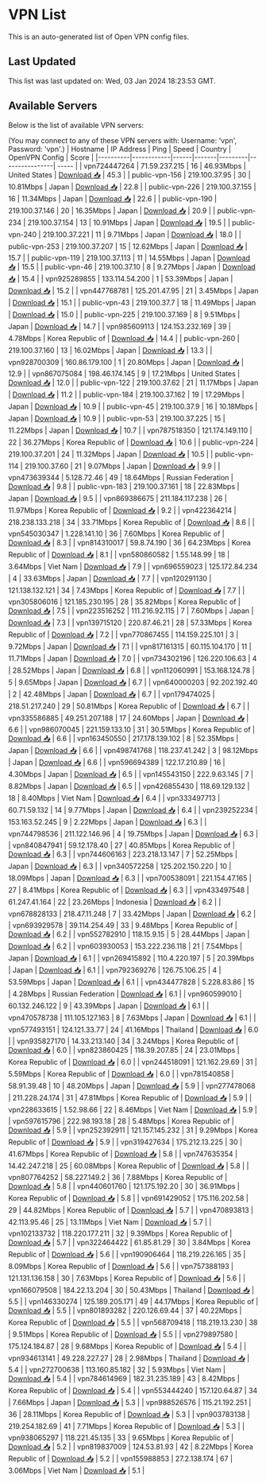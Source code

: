 # VPN List

This is an auto-generated list of Open VPN config files.

## Last Updated

This list was last updated on: Wed, 03 Jan 2024 18:23:53 GMT.

## Available Servers

Below is the list of available VPN servers:

(You may connect to any of these VPN servers with: Username: 'vpn', Password: 'vpn'.)
| Hostname | IP Address | Ping | Speed | Country | OpenVPN Config | Score |
|----------|------------|------|-------|---------|----------------| ----- |
| vpn724447264 | 71.59.237.215 | 16 | 46.93Mbps | United States | [Download 📥](./configs/server_0_US.ovpn) | 45.3 |
| public-vpn-156 | 219.100.37.95 | 30 | 10.81Mbps | Japan | [Download 📥](./configs/server_1_JP.ovpn) | 22.8 |
| public-vpn-226 | 219.100.37.155 | 16 | 11.34Mbps | Japan | [Download 📥](./configs/server_2_JP.ovpn) | 22.6 |
| public-vpn-190 | 219.100.37.146 | 20 | 16.35Mbps | Japan | [Download 📥](./configs/server_3_JP.ovpn) | 20.9 |
| public-vpn-234 | 219.100.37.154 | 13 | 10.91Mbps | Japan | [Download 📥](./configs/server_4_JP.ovpn) | 19.5 |
| public-vpn-240 | 219.100.37.221 | 11 | 9.71Mbps | Japan | [Download 📥](./configs/server_5_JP.ovpn) | 18.0 |
| public-vpn-253 | 219.100.37.207 | 15 | 12.62Mbps | Japan | [Download 📥](./configs/server_6_JP.ovpn) | 15.7 |
| public-vpn-119 | 219.100.37.113 | 11 | 14.55Mbps | Japan | [Download 📥](./configs/server_7_JP.ovpn) | 15.5 |
| public-vpn-46 | 219.100.37.10 | 8 | 9.27Mbps | Japan | [Download 📥](./configs/server_8_JP.ovpn) | 15.4 |
| vpn925289855 | 133.114.54.200 | 1 | 53.39Mbps | Japan | [Download 📥](./configs/server_9_JP.ovpn) | 15.2 |
| vpn447768781 | 125.201.47.95 | 21 | 3.45Mbps | Japan | [Download 📥](./configs/server_10_JP.ovpn) | 15.1 |
| public-vpn-43 | 219.100.37.7 | 18 | 11.49Mbps | Japan | [Download 📥](./configs/server_11_JP.ovpn) | 15.0 |
| public-vpn-225 | 219.100.37.169 | 8 | 9.51Mbps | Japan | [Download 📥](./configs/server_12_JP.ovpn) | 14.7 |
| vpn985609113 | 124.153.232.169 | 39 | 4.78Mbps | Korea Republic of | [Download 📥](./configs/server_13_KR.ovpn) | 14.4 |
| public-vpn-260 | 219.100.37.160 | 13 | 16.02Mbps | Japan | [Download 📥](./configs/server_14_JP.ovpn) | 13.3 |
| vpn928700309 | 160.86.179.100 | 1 | 20.80Mbps | Japan | [Download 📥](./configs/server_15_JP.ovpn) | 12.9 |
| vpn867075084 | 198.46.174.145 | 9 | 17.21Mbps | United States | [Download 📥](./configs/server_16_US.ovpn) | 12.0 |
| public-vpn-122 | 219.100.37.62 | 21 | 11.17Mbps | Japan | [Download 📥](./configs/server_17_JP.ovpn) | 11.2 |
| public-vpn-184 | 219.100.37.162 | 19 | 17.29Mbps | Japan | [Download 📥](./configs/server_18_JP.ovpn) | 10.9 |
| public-vpn-45 | 219.100.37.9 | 16 | 10.18Mbps | Japan | [Download 📥](./configs/server_19_JP.ovpn) | 10.9 |
| public-vpn-53 | 219.100.37.225 | 15 | 11.22Mbps | Japan | [Download 📥](./configs/server_20_JP.ovpn) | 10.7 |
| vpn787518350 | 121.174.149.110 | 22 | 36.27Mbps | Korea Republic of | [Download 📥](./configs/server_21_KR.ovpn) | 10.6 |
| public-vpn-224 | 219.100.37.201 | 24 | 11.32Mbps | Japan | [Download 📥](./configs/server_22_JP.ovpn) | 10.5 |
| public-vpn-114 | 219.100.37.60 | 21 | 9.07Mbps | Japan | [Download 📥](./configs/server_23_JP.ovpn) | 9.9 |
| vpn473639344 | 5.128.72.46 | 49 | 18.64Mbps | Russian Federation | [Download 📥](./configs/server_24_RU.ovpn) | 9.8 |
| public-vpn-183 | 219.100.37.161 | 18 | 22.83Mbps | Japan | [Download 📥](./configs/server_25_JP.ovpn) | 9.5 |
| vpn869386675 | 211.184.117.238 | 26 | 11.97Mbps | Korea Republic of | [Download 📥](./configs/server_26_KR.ovpn) | 9.2 |
| vpn422364214 | 218.238.133.218 | 34 | 33.71Mbps | Korea Republic of | [Download 📥](./configs/server_27_KR.ovpn) | 8.6 |
| vpn545030347 | 1.228.141.10 | 36 | 7.60Mbps | Korea Republic of | [Download 📥](./configs/server_28_KR.ovpn) | 8.3 |
| vpn814310017 | 59.8.74.190 | 36 | 64.23Mbps | Korea Republic of | [Download 📥](./configs/server_29_KR.ovpn) | 8.1 |
| vpn580860582 | 1.55.148.99 | 18 | 3.64Mbps | Viet Nam | [Download 📥](./configs/server_30_VN.ovpn) | 7.9 |
| vpn696559023 | 125.172.84.234 | 4 | 33.63Mbps | Japan | [Download 📥](./configs/server_31_JP.ovpn) | 7.7 |
| vpn120291130 | 121.138.132.121 | 34 | 7.43Mbps | Korea Republic of | [Download 📥](./configs/server_32_KR.ovpn) | 7.7 |
| vpn305806016 | 121.185.230.195 | 28 | 35.82Mbps | Korea Republic of | [Download 📥](./configs/server_33_KR.ovpn) | 7.5 |
| vpn223516252 | 111.216.92.115 | 7 | 7.60Mbps | Japan | [Download 📥](./configs/server_34_JP.ovpn) | 7.3 |
| vpn139715120 | 220.87.46.21 | 28 | 57.33Mbps | Korea Republic of | [Download 📥](./configs/server_35_KR.ovpn) | 7.2 |
| vpn770867455 | 114.159.225.101 | 3 | 9.72Mbps | Japan | [Download 📥](./configs/server_36_JP.ovpn) | 7.1 |
| vpn817161315 | 60.115.104.170 | 11 | 11.71Mbps | Japan | [Download 📥](./configs/server_37_JP.ovpn) | 7.0 |
| vpn734302196 | 126.220.106.63 | 4 | 28.52Mbps | Japan | [Download 📥](./configs/server_38_JP.ovpn) | 6.8 |
| vpn112060991 | 153.168.124.78 | 5 | 9.65Mbps | Japan | [Download 📥](./configs/server_39_JP.ovpn) | 6.7 |
| vpn640000203 | 92.202.192.40 | 2 | 42.48Mbps | Japan | [Download 📥](./configs/server_40_JP.ovpn) | 6.7 |
| vpn179474025 | 218.51.217.240 | 29 | 50.81Mbps | Korea Republic of | [Download 📥](./configs/server_41_KR.ovpn) | 6.7 |
| vpn335586885 | 49.251.207.188 | 17 | 24.60Mbps | Japan | [Download 📥](./configs/server_42_JP.ovpn) | 6.6 |
| vpn986070045 | 221.159.133.10 | 31 | 30.51Mbps | Korea Republic of | [Download 📥](./configs/server_43_KR.ovpn) | 6.6 |
| vpn163450550 | 217.178.139.102 | 8 | 52.35Mbps | Japan | [Download 📥](./configs/server_44_JP.ovpn) | 6.6 |
| vpn498741768 | 118.237.41.242 | 3 | 98.12Mbps | Japan | [Download 📥](./configs/server_45_JP.ovpn) | 6.6 |
| vpn596694389 | 122.17.210.89 | 16 | 4.30Mbps | Japan | [Download 📥](./configs/server_46_JP.ovpn) | 6.5 |
| vpn145543150 | 222.9.63.145 | 7 | 8.82Mbps | Japan | [Download 📥](./configs/server_47_JP.ovpn) | 6.5 |
| vpn426855430 | 118.69.129.132 | 18 | 8.40Mbps | Viet Nam | [Download 📥](./configs/server_48_VN.ovpn) | 6.4 |
| vpn333497713 | 60.71.59.132 | 14 | 9.77Mbps | Japan | [Download 📥](./configs/server_49_JP.ovpn) | 6.4 |
| vpn239252234 | 153.163.52.245 | 9 | 2.22Mbps | Japan | [Download 📥](./configs/server_50_JP.ovpn) | 6.3 |
| vpn744798536 | 211.122.146.96 | 4 | 19.75Mbps | Japan | [Download 📥](./configs/server_51_JP.ovpn) | 6.3 |
| vpn840847941 | 59.12.178.40 | 27 | 40.85Mbps | Korea Republic of | [Download 📥](./configs/server_52_KR.ovpn) | 6.3 |
| vpn744606163 | 223.218.13.147 | 7 | 52.25Mbps | Japan | [Download 📥](./configs/server_53_JP.ovpn) | 6.3 |
| vpn340572258 | 125.202.150.220 | 10 | 18.09Mbps | Japan | [Download 📥](./configs/server_54_JP.ovpn) | 6.3 |
| vpn700538091 | 221.154.47.165 | 27 | 8.41Mbps | Korea Republic of | [Download 📥](./configs/server_55_KR.ovpn) | 6.3 |
| vpn433497548 | 61.247.41.164 | 22 | 23.26Mbps | Indonesia | [Download 📥](./configs/server_56_ID.ovpn) | 6.2 |
| vpn678828133 | 218.47.11.248 | 7 | 33.42Mbps | Japan | [Download 📥](./configs/server_57_JP.ovpn) | 6.2 |
| vpn693929578 | 39.114.254.49 | 33 | 9.48Mbps | Korea Republic of | [Download 📥](./configs/server_58_KR.ovpn) | 6.2 |
| vpn552782910 | 118.15.9.15 | 5 | 28.44Mbps | Japan | [Download 📥](./configs/server_59_JP.ovpn) | 6.2 |
| vpn603930053 | 153.222.236.118 | 21 | 7.54Mbps | Japan | [Download 📥](./configs/server_60_JP.ovpn) | 6.1 |
| vpn269415892 | 110.4.220.197 | 5 | 20.39Mbps | Japan | [Download 📥](./configs/server_61_JP.ovpn) | 6.1 |
| vpn792369276 | 126.75.106.25 | 4 | 53.59Mbps | Japan | [Download 📥](./configs/server_62_JP.ovpn) | 6.1 |
| vpn434477828 | 5.228.83.86 | 15 | 4.28Mbps | Russian Federation | [Download 📥](./configs/server_63_RU.ovpn) | 6.1 |
| vpn960599010 | 60.132.246.122 | 9 | 43.39Mbps | Japan | [Download 📥](./configs/server_64_JP.ovpn) | 6.1 |
| vpn470578738 | 111.105.127.163 | 8 | 7.63Mbps | Japan | [Download 📥](./configs/server_65_JP.ovpn) | 6.1 |
| vpn577493151 | 124.121.33.77 | 24 | 41.16Mbps | Thailand | [Download 📥](./configs/server_66_TH.ovpn) | 6.0 |
| vpn935827170 | 14.33.213.140 | 34 | 3.24Mbps | Korea Republic of | [Download 📥](./configs/server_67_KR.ovpn) | 6.0 |
| vpn823860425 | 118.39.207.85 | 24 | 23.01Mbps | Korea Republic of | [Download 📥](./configs/server_68_KR.ovpn) | 6.0 |
| vpn244518091 | 121.162.29.69 | 31 | 5.59Mbps | Korea Republic of | [Download 📥](./configs/server_69_KR.ovpn) | 6.0 |
| vpn781540858 | 58.91.39.48 | 10 | 48.20Mbps | Japan | [Download 📥](./configs/server_70_JP.ovpn) | 5.9 |
| vpn277478068 | 211.228.24.174 | 31 | 47.81Mbps | Korea Republic of | [Download 📥](./configs/server_71_KR.ovpn) | 5.9 |
| vpn228633615 | 1.52.98.66 | 22 | 8.46Mbps | Viet Nam | [Download 📥](./configs/server_72_VN.ovpn) | 5.9 |
| vpn597615796 | 222.98.193.18 | 28 | 5.48Mbps | Korea Republic of | [Download 📥](./configs/server_73_KR.ovpn) | 5.9 |
| vpn252392911 | 121.157.145.232 | 31 | 9.29Mbps | Korea Republic of | [Download 📥](./configs/server_74_KR.ovpn) | 5.9 |
| vpn319427634 | 175.212.13.225 | 30 | 41.67Mbps | Korea Republic of | [Download 📥](./configs/server_75_KR.ovpn) | 5.8 |
| vpn747635354 | 14.42.247.218 | 25 | 60.08Mbps | Korea Republic of | [Download 📥](./configs/server_76_KR.ovpn) | 5.8 |
| vpn807764252 | 58.227.149.2 | 36 | 7.88Mbps | Korea Republic of | [Download 📥](./configs/server_77_KR.ovpn) | 5.8 |
| vpn440601760 | 121.175.192.20 | 30 | 36.91Mbps | Korea Republic of | [Download 📥](./configs/server_78_KR.ovpn) | 5.8 |
| vpn691429052 | 175.116.202.58 | 29 | 44.82Mbps | Korea Republic of | [Download 📥](./configs/server_79_KR.ovpn) | 5.7 |
| vpn470893813 | 42.113.95.46 | 25 | 13.11Mbps | Viet Nam | [Download 📥](./configs/server_80_VN.ovpn) | 5.7 |
| vpn102133732 | 118.220.177.211 | 32 | 9.39Mbps | Korea Republic of | [Download 📥](./configs/server_81_KR.ovpn) | 5.7 |
| vpn322464422 | 61.85.81.29 | 30 | 3.84Mbps | Korea Republic of | [Download 📥](./configs/server_82_KR.ovpn) | 5.6 |
| vpn190906464 | 118.219.226.165 | 35 | 8.09Mbps | Korea Republic of | [Download 📥](./configs/server_83_KR.ovpn) | 5.6 |
| vpn757388193 | 121.131.136.158 | 30 | 7.63Mbps | Korea Republic of | [Download 📥](./configs/server_84_KR.ovpn) | 5.6 |
| vpn166079508 | 184.22.13.204 | 30 | 50.43Mbps | Thailand | [Download 📥](./configs/server_85_TH.ovpn) | 5.5 |
| vpn146330274 | 125.189.205.171 | 49 | 44.17Mbps | Korea Republic of | [Download 📥](./configs/server_86_KR.ovpn) | 5.5 |
| vpn801893282 | 220.126.69.44 | 37 | 40.22Mbps | Korea Republic of | [Download 📥](./configs/server_87_KR.ovpn) | 5.5 |
| vpn568709418 | 118.219.13.230 | 38 | 9.51Mbps | Korea Republic of | [Download 📥](./configs/server_88_KR.ovpn) | 5.5 |
| vpn279897580 | 175.124.184.87 | 28 | 9.68Mbps | Korea Republic of | [Download 📥](./configs/server_89_KR.ovpn) | 5.4 |
| vpn934613141 | 49.228.227.27 | 28 | 2.98Mbps | Thailand | [Download 📥](./configs/server_90_TH.ovpn) | 5.4 |
| vpn272700638 | 113.160.85.182 | 32 | 5.93Mbps | Viet Nam | [Download 📥](./configs/server_91_VN.ovpn) | 5.4 |
| vpn784614969 | 182.31.235.189 | 43 | 8.42Mbps | Korea Republic of | [Download 📥](./configs/server_92_KR.ovpn) | 5.4 |
| vpn553444240 | 157.120.64.87 | 34 | 7.66Mbps | Japan | [Download 📥](./configs/server_93_JP.ovpn) | 5.3 |
| vpn988526576 | 115.21.192.251 | 36 | 28.11Mbps | Korea Republic of | [Download 📥](./configs/server_94_KR.ovpn) | 5.3 |
| vpn903783138 | 219.254.182.69 | 41 | 7.71Mbps | Korea Republic of | [Download 📥](./configs/server_95_KR.ovpn) | 5.3 |
| vpn938065297 | 118.221.45.135 | 33 | 9.65Mbps | Korea Republic of | [Download 📥](./configs/server_96_KR.ovpn) | 5.2 |
| vpn819837009 | 124.53.81.93 | 42 | 8.22Mbps | Korea Republic of | [Download 📥](./configs/server_97_KR.ovpn) | 5.2 |
| vpn155988853 | 27.2.138.174 | 67 | 3.06Mbps | Viet Nam | [Download 📥](./configs/server_98_VN.ovpn) | 5.1 |
